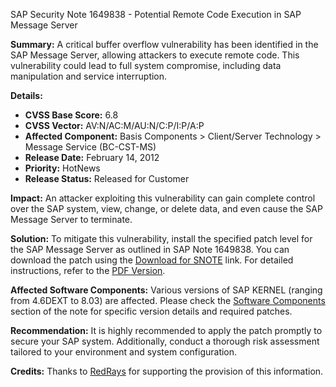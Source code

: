 SAP Security Note 1649838 - Potential Remote Code Execution in SAP Message Server

**Summary:**
A critical buffer overflow vulnerability has been identified in the SAP Message Server, allowing attackers to execute remote code. This vulnerability could lead to full system compromise, including data manipulation and service interruption.

**Details:**
- **CVSS Base Score:** 6.8
- **CVSS Vector:** AV:N/AC:M/AU:N/C:P/I:P/A:P
- **Affected Component:** Basis Components > Client/Server Technology > Message Service (BC-CST-MS)
- **Release Date:** February 14, 2012
- **Priority:** HotNews
- **Release Status:** Released for Customer

**Impact:**
An attacker exploiting this vulnerability can gain complete control over the SAP system, view, change, or delete data, and even cause the SAP Message Server to terminate.

**Solution:**
To mitigate this vulnerability, install the specified patch level for the SAP Message Server as outlined in SAP Note 1649838. You can download the patch using the [Download for SNOTE](https://notesdownloads.sap.com/note/0040000017338562017) link. For detailed instructions, refer to the [PDF Version](https://userapps.support.sap.com/sap/support/sfm/notes/print/0001649838?language=en-US&token=664D704D986A17BF416EAD6F6EC0D182).

**Affected Software Components:**
Various versions of SAP KERNEL (ranging from 4.6DEXT to 8.03) are affected. Please check the [Software Components](https://me.sap.com/) section of the note for specific version details and required patches.

**Recommendation:**
It is highly recommended to apply the patch promptly to secure your SAP system. Additionally, conduct a thorough risk assessment tailored to your environment and system configuration.

**Credits:**
Thanks to [RedRays](https://redrays.io) for supporting the provision of this information.